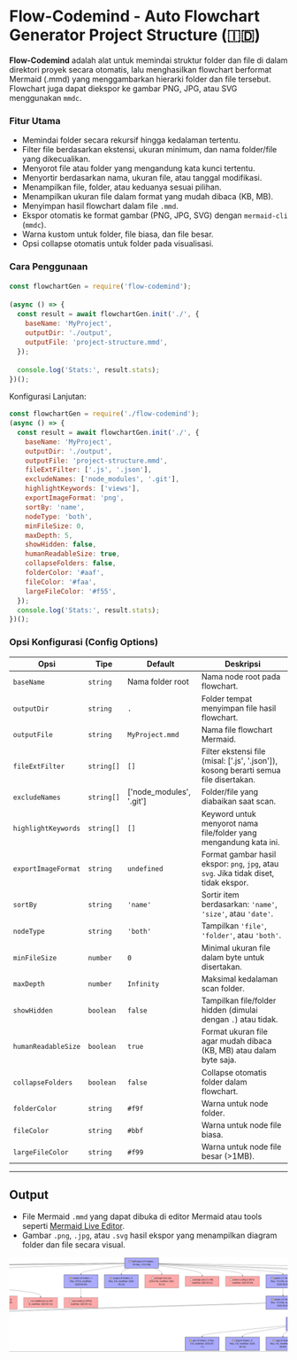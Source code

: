 # Flow-Codemind - Auto Flowchart Generator Project Structure (🇮🇩)

**Flow-Codemind** adalah alat untuk memindai struktur folder dan file di dalam direktori proyek secara otomatis, lalu menghasilkan flowchart berformat Mermaid (.mmd) yang menggambarkan hierarki folder dan file tersebut. Flowchart juga dapat diekspor ke gambar PNG, JPG, atau SVG menggunakan `mmdc`.

### Fitur Utama

- Memindai folder secara rekursif hingga kedalaman tertentu.
- Filter file berdasarkan ekstensi, ukuran minimum, dan nama folder/file yang dikecualikan.
- Menyorot file atau folder yang mengandung kata kunci tertentu.
- Menyortir berdasarkan nama, ukuran file, atau tanggal modifikasi.
- Menampilkan file, folder, atau keduanya sesuai pilihan.
- Menampilkan ukuran file dalam format yang mudah dibaca (KB, MB).
- Menyimpan hasil flowchart dalam file `.mmd`.
- Ekspor otomatis ke format gambar (PNG, JPG, SVG) dengan `mermaid-cli` (`mmdc`).
- Warna kustom untuk folder, file biasa, dan file besar.
- Opsi collapse otomatis untuk folder pada visualisasi.

### Cara Penggunaan

```js
const flowchartGen = require('flow-codemind');

(async () => {
  const result = await flowchartGen.init('./', {
    baseName: 'MyProject',
    outputDir: './output',
    outputFile: 'project-structure.mmd',
  });

  console.log('Stats:', result.stats);
})();
````

Konfigurasi Lanjutan:

```js
const flowchartGen = require('./flow-codemind');
(async () => {
  const result = await flowchartGen.init('./', {
    baseName: 'MyProject',
    outputDir: './output',
    outputFile: 'project-structure.mmd',
    fileExtFilter: ['.js', '.json'],
    excludeNames: ['node_modules', '.git'],
    highlightKeywords: ['views'],
    exportImageFormat: 'png',
    sortBy: 'name',
    nodeType: 'both',
    minFileSize: 0,
    maxDepth: 5,
    showHidden: false,
    humanReadableSize: true,
    collapseFolders: false,
    folderColor: '#aaf',
    fileColor: '#faa',
    largeFileColor: '#f55',
  });
  console.log('Stats:', result.stats);
})();
```

### Opsi Konfigurasi (Config Options)

| Opsi                | Tipe       | Default                    | Deskripsi                                                                              |
| ------------------- | ---------- | -------------------------- | -------------------------------------------------------------------------------------- |
| `baseName`          | `string`   | Nama folder root           | Nama node root pada flowchart.                                                         |
| `outputDir`         | `string`   | `.`                        | Folder tempat menyimpan file hasil flowchart.                                          |
| `outputFile`        | `string`   | `MyProject.mmd`            | Nama file flowchart Mermaid.                                                           |
| `fileExtFilter`     | `string[]` | `[]`                       | Filter ekstensi file (misal: \['.js', '.json']), kosong berarti semua file disertakan. |
| `excludeNames`      | `string[]` | \['node\_modules', '.git'] | Folder/file yang diabaikan saat scan.                                                  |
| `highlightKeywords` | `string[]` | `[]`                       | Keyword untuk menyorot nama file/folder yang mengandung kata ini.                      |
| `exportImageFormat` | `string`   | `undefined`                | Format gambar hasil ekspor: `png`, `jpg`, atau `svg`. Jika tidak diset, tidak ekspor.  |
| `sortBy`            | `string`   | `'name'`                   | Sortir item berdasarkan: `'name'`, `'size'`, atau `'date'`.                            |
| `nodeType`          | `string`   | `'both'`                   | Tampilkan `'file'`, `'folder'`, atau `'both'`.                                         |
| `minFileSize`       | `number`   | `0`                        | Minimal ukuran file dalam byte untuk disertakan.                                       |
| `maxDepth`          | `number`   | `Infinity`                 | Maksimal kedalaman scan folder.                                                        |
| `showHidden`        | `boolean`  | `false`                    | Tampilkan file/folder hidden (dimulai dengan `.`) atau tidak.                          |
| `humanReadableSize` | `boolean`  | `true`                     | Format ukuran file agar mudah dibaca (KB, MB) atau dalam byte saja.                    |
| `collapseFolders`   | `boolean`  | `false`                    | Collapse otomatis folder dalam flowchart.                                              |
| `folderColor`       | `string`   | `#f9f`                     | Warna untuk node folder.                                                               |
| `fileColor`         | `string`   | `#bbf`                     | Warna untuk node file biasa.                                                           |
| `largeFileColor`    | `string`   | `#f99`                     | Warna untuk node file besar (>1MB).                                                    |

---

## Output

* File Mermaid `.mmd` yang dapat dibuka di editor Mermaid atau tools seperti [Mermaid Live Editor](https://mermaid.live/).
* Gambar `.png`, `.jpg`, atau `.svg` hasil ekspor yang menampilkan diagram folder dan file secara visual.

<img src="./ss.png">
